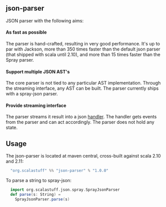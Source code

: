 ## json-parser

JSON parser with the following aims:

#### As fast as possible

The parser is hand-crafted, resulting in very good performance. It's up to par with Jackson, more than 350 times faster than the default json parser (that shipped with scala until 2.10), and more than 15 times faster than the Spray parser.

#### Support multiple JSON AST's

The core parser is not tied to any particular AST implementation. Through the streaming interface, any AST can be built. The parser currently ships with a spray-json parser. 

#### Provide streaming interface

The parser streams it result into a json [handler](https://github.com/scalastuff/json-parser/blob/master/src/main/scala/org/scalastuff/json/JsonHandler.scala). The handler gets events from the parser and can act accordingly. The parser does not hold any state.

## Usage

The json-parser is located at maven central, cross-built against scala 2.10 and 2.11:

```scala
  "org.scalastuff" %% "json-parser" % "1.0.0"
```

To parse a string to spray-json:

```scala
  import org.scalastuff.json.spray.SprayJsonParser
  def parse(s: String) = 
    SprayJsonParser.parse(s)
```
